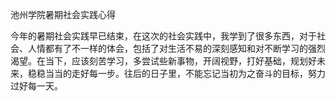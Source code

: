 池州学院暑期社会实践心得

​	今年的暑期社会实践早已结束，在这次的社会实践中，我学到了很多东西，对于社会、人情都有了不一样的体会，包括了对生活不易的深刻感知和对不断学习的强烈渴望。在当下，应该刻苦学习，多尝试些新事物，开阔视野，打好基础，规划好未来，稳稳当当的走好每一步。往后的日子里，不能忘记当初为之奋斗的目标，努力过好每一天。